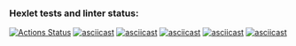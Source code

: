 ### Hexlet tests and linter status:
[![Actions Status](https://github.com/BichaevIvan/frontend-project-44/workflows/hexlet-check/badge.svg)](https://github.com/BichaevIvan/frontend-project-44/actions)
[![asciicast](https://asciinema.org/a/mDzdvXiCw03aZf616VvFjpQZ6.svg)](https://asciinema.org/a/mDzdvXiCw03aZf616VvFjpQZ6)
[![asciicast](https://asciinema.org/a/OFB0uqzqdvhM9PpdzxOvHccZ7.svg)](https://asciinema.org/a/OFB0uqzqdvhM9PpdzxOvHccZ7)
[![asciicast](https://asciinema.org/a/t3Pegt56bPRHFMTIwmo3RFkGj.svg)](https://asciinema.org/a/t3Pegt56bPRHFMTIwmo3RFkGj)
[![asciicast](https://asciinema.org/a/5KXUtM59IQjie6tE9i15Tw0uj.svg)](https://asciinema.org/a/5KXUtM59IQjie6tE9i15Tw0uj)
[![asciicast](https://asciinema.org/a/5o8uPbCkNrMpWfnHJtyyAFS3r.svg)](https://asciinema.org/a/5o8uPbCkNrMpWfnHJtyyAFS3r)